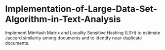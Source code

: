 # Implementation-of-Large-Data-Set-Algorithm-in-Text-Analysis
Implement MinHash Matrix and Locality Sensitive Hashing (LSH) to estimate Jaccard similarity among documents and to identify near-duplicate documents. 
